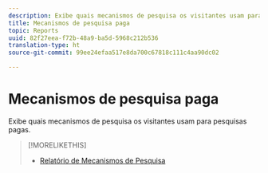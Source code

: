 ```yaml
---
description: Exibe quais mecanismos de pesquisa os visitantes usam para pesquisas pagas.
title: Mecanismos de pesquisa paga
topic: Reports
uuid: 82f27eea-f72b-48a9-ba5d-5968c212b536
translation-type: ht
source-git-commit: 99ee24efaa517e8da700c67818c111c4aa90dc02

---
```



# Mecanismos de pesquisa paga

Exibe quais mecanismos de pesquisa os visitantes usam para pesquisas pagas.

>[!MORELIKETHIS]
>
>* [Relatório de Mecanismos de Pesquisa](/help/components/c-variables/dimensionslist/reports-search-engines.md)

